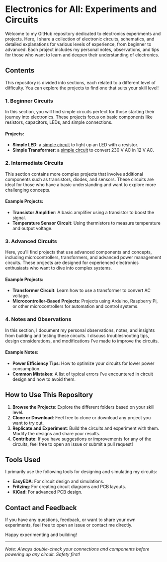 # Electronics for All: Experiments and Circuits

Welcome to my GitHub repository dedicated to electronics experiments and projects. Here, I share a collection of electronic circuits, schematics, and detailed explanations for various levels of experience, from beginner to advanced. Each project includes my personal notes, observations, and tips for those who want to learn and deepen their understanding of electronics.

## Contents

This repository is divided into sections, each related to a different level of difficulty. You can explore the projects to find one that suits your skill level!

### 1. **Beginner Circuits**
In this section, you will find simple circuits perfect for those starting their journey into electronics. These projects focus on basic components like resistors, capacitors, LEDs, and simple connections.

#### Projects:
- **Simple LED**: a [simple circuit](docs/simple-led.md) to light up an LED with a resistor.
- **Simple Transformer**: a [simple circuit](docs/simple-transformer.md) to convert 230 V AC in 12 V AC.

### 2. **Intermediate Circuits**
This section contains more complex projects that involve additional components such as transistors, diodes, and sensors. These circuits are ideal for those who have a basic understanding and want to explore more challenging concepts.

#### Example Projects:
- **Transistor Amplifier**: A basic amplifier using a transistor to boost the signal.
- **Temperature Sensor Circuit**: Using thermistors to measure temperature and output voltage.

### 3. **Advanced Circuits**
Here, you'll find projects that use advanced components and concepts, including microcontrollers, transformers, and advanced power management circuits. These projects are designed for experienced electronics enthusiasts who want to dive into complex systems.

#### Example Projects:
- **Transformer Circuit**: Learn how to use a transformer to convert AC voltage.
- **Microcontroller-Based Projects**: Projects using Arduino, Raspberry Pi, or other microcontrollers for automation and control systems.

### 4. **Notes and Observations**
In this section, I document my personal observations, notes, and insights from building and testing these circuits. I discuss troubleshooting tips, design considerations, and modifications I’ve made to improve the circuits.

#### Example Notes:
- **Power Efficiency Tips**: How to optimize your circuits for lower power consumption.
- **Common Mistakes**: A list of typical errors I’ve encountered in circuit design and how to avoid them.

## How to Use This Repository

1. **Browse the Projects**: Explore the different folders based on your skill level.
2. **Clone or Download**: Feel free to clone or download any project you want to try out.
3. **Replicate and Experiment**: Build the circuits and experiment with them. Modify the designs and share your results.
4. **Contribute**: If you have suggestions or improvements for any of the circuits, feel free to open an issue or submit a pull request!

## Tools Used
I primarily use the following tools for designing and simulating my circuits:
- **EasyEDA**: For circuit design and simulations.
- **Fritzing**: For creating circuit diagrams and PCB layouts.
- **KiCad**: For advanced PCB design.

## Contact and Feedback
If you have any questions, feedback, or want to share your own experiments, feel free to open an issue or contact me directly.

Happy experimenting and building!

---
*Note: Always double-check your connections and components before powering up any circuit. Safety first!*
